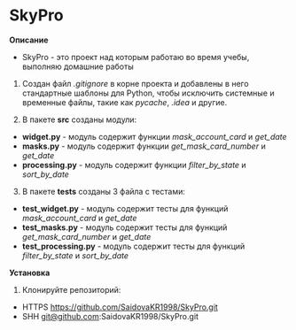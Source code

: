 # SkyPro

**Описание**
- SkyPro - это проект над которым работаю во время учебы, выполняю домашние работы


1. Создан файл *.gitignore* в корне проекта и добавлены в него стандартные шаблоны для Python, чтобы исключить системные и временные файлы, такие как 
*pycache*, *.idea* и другие. 

2. В пакете **src** созданы модули:
- **widget.py** - модуль содержит функции *mask_account_card* и *get_date*
- **masks.py** - модуль содержит функции *get_mask_card_number* и *get_date*
- **processing.py** - модуль содержит функции *filter_by_state* и *sort_by_date*

3. В пакете **tests** созданы 3 файла с тестами:
- **test_widget.py** - модуль содержит тесты для функций *mask_account_card* и *get_date*
- **test_masks.py** - модуль содержит тесты для функций *get_mask_card_number* и *get_date*
- **test_processing.py** - модуль содержит тесты для функций *filter_by_state* и *sort_by_date*

**Установка**
1. Клонируйте репозиторий:
- HTTPS https://github.com/SaidovaKR1998/SkyPro.git
- SHH git@github.com:SaidovaKR1998/SkyPro.git